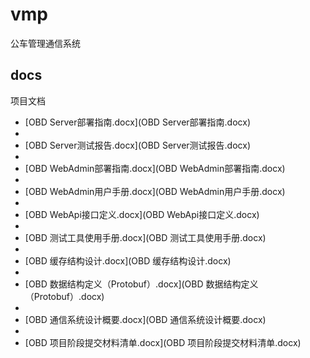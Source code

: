 # vmp
公车管理通信系统

## docs
项目文档

- [OBD Server部署指南.docx](OBD Server部署指南.docx)
- 
- [OBD Server测试报告.docx](OBD Server测试报告.docx)
- 
- [OBD WebAdmin部署指南.docx](OBD WebAdmin部署指南.docx)
- 
- [OBD WebAdmin用户手册.docx](OBD WebAdmin用户手册.docx)
- 
- [OBD WebApi接口定义.docx](OBD WebApi接口定义.docx)
- 
- [OBD 测试工具使用手册.docx](OBD 测试工具使用手册.docx)
- 
- [OBD 缓存结构设计.docx](OBD 缓存结构设计.docx)
- 
- [OBD 数据结构定义（Protobuf）.docx](OBD 数据结构定义（Protobuf）.docx)
- 
- [OBD 通信系统设计概要.docx](OBD 通信系统设计概要.docx)
- 
- [OBD 项目阶段提交材料清单.docx](OBD 项目阶段提交材料清单.docx)